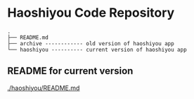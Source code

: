 # Haoshiyou Code Repository

```
.
├── README.md
├── archive ------------ old version of haoshiyou app
└── haoshiyou ---------- current version of haoshiyou app
```

## README for current version

[./haoshiyou/README.md](./haoshiyou/README.md)